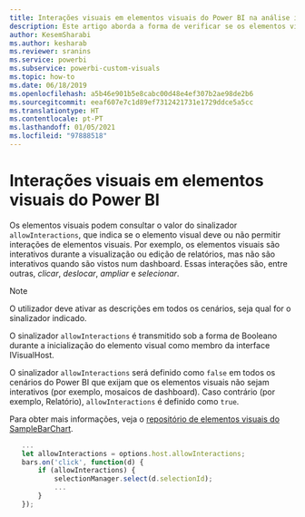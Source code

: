 ```yaml
---
title: Interações visuais em elementos visuais do Power BI na análise incorporada do Power BI para melhores informações de BI incorporadas
description: Este artigo aborda a forma de verificar se os elementos visuais do Power BI devem permitir interações visuais. Permita melhores informações de BI incorporadas com a análise incorporada do Power BI.
author: KesemSharabi
ms.author: kesharab
ms.reviewer: sranins
ms.service: powerbi
ms.subservice: powerbi-custom-visuals
ms.topic: how-to
ms.date: 06/18/2019
ms.openlocfilehash: a5b46e901b5e8cabc00d48e4ef307b2ae98de2b6
ms.sourcegitcommit: eeaf607e7c1d89ef7312421731e1729ddce5a5cc
ms.translationtype: HT
ms.contentlocale: pt-PT
ms.lasthandoff: 01/05/2021
ms.locfileid: "97888518"
---
```

# <a name="visual-interactions-in-power-bi-visuals"></a>Interações visuais em elementos visuais do Power BI

Os elementos visuais podem consultar o valor do sinalizador `allowInteractions`, que indica se o elemento visual deve ou não permitir interações de elementos visuais. Por exemplo, os elementos visuais são interativos durante a visualização ou edição de relatórios, mas não são interativos quando são vistos num dashboard. Essas interações são, entre outras, *clicar*, *deslocar*, *ampliar* e *selecionar*. 

> [!NOTE]
> O utilizador deve ativar as descrições em todos os cenários, seja qual for o sinalizador indicado.

O sinalizador `allowInteractions` é transmitido sob a forma de Booleano durante a inicialização do elemento visual como membro da interface IVisualHost.

O sinalizador `allowInteractions` será definido como `false` em todos os cenários do Power BI que exijam que os elementos visuais não sejam interativos (por exemplo, mosaicos de dashboard). Caso contrário (por exemplo, Relatório), `allowInteractions` é definido como `true`.

Para obter mais informações, veja o [repositório de elementos visuais do SampleBarChart](https://github.com/Microsoft/PowerBI-visuals-sampleBarChart/commit/59a47935d8f5272ce145fe804193599ddb7e2001).

```typescript
   ...
   let allowInteractions = options.host.allowInteractions;
   bars.on('click', function(d) {
       if (allowInteractions) {
           selectionManager.select(d.selectionId);
           ...
       }
   });
```
